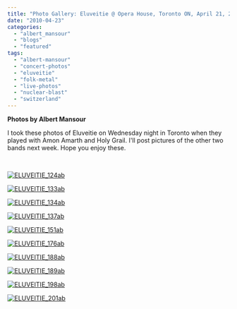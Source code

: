 ```yaml
---
title: "Photo Gallery: Eluveitie @ Opera House, Toronto ON, April 21, 2010"
date: "2010-04-23"
categories: 
  - "albert_mansour"
  - "blogs"
  - "featured"
tags: 
  - "albert-mansour"
  - "concert-photos"
  - "eluveitie"
  - "folk-metal"
  - "live-photos"
  - "nuclear-blast"
  - "switzerland"
---
```


**Photos by Albert Mansour**

I took these photos of Eluveitie on Wednesday night in Toronto when they played with Amon Amarth and Holy Grail. I'll post pictures of the other two bands next week. Hope you enjoy these.

 

[![ELUVEITIE_124ab](http://www.hellbound.ca/wp-content/uploads/2010/04/ELUVEITIE_124ab.jpg "ELUVEITIE_124ab")](http://www.hellbound.ca/wp-content/uploads/2010/04/ELUVEITIE_124ab.jpg) 

[![ELUVEITIE_133ab](http://www.hellbound.ca/wp-content/uploads/2010/04/ELUVEITIE_133ab.jpg "ELUVEITIE_133ab")](http://www.hellbound.ca/wp-content/uploads/2010/04/ELUVEITIE_133ab.jpg)

[![ELUVEITIE_134ab](http://www.hellbound.ca/wp-content/uploads/2010/04/ELUVEITIE_134ab.jpg "ELUVEITIE_134ab")](http://www.hellbound.ca/wp-content/uploads/2010/04/ELUVEITIE_134ab.jpg)

[![ELUVEITIE_137ab](http://www.hellbound.ca/wp-content/uploads/2010/04/ELUVEITIE_137ab.jpg "ELUVEITIE_137ab")](http://www.hellbound.ca/wp-content/uploads/2010/04/ELUVEITIE_137ab.jpg)

[![ELUVEITIE_151ab](http://www.hellbound.ca/wp-content/uploads/2010/04/ELUVEITIE_151ab.jpg "ELUVEITIE_151ab")](http://www.hellbound.ca/wp-content/uploads/2010/04/ELUVEITIE_151ab.jpg)

[![ELUVEITIE_176ab](http://www.hellbound.ca/wp-content/uploads/2010/04/ELUVEITIE_176ab.jpg "ELUVEITIE_176ab")](http://www.hellbound.ca/wp-content/uploads/2010/04/ELUVEITIE_176ab.jpg)

[![ELUVEITIE_188ab](http://www.hellbound.ca/wp-content/uploads/2010/04/ELUVEITIE_188ab.jpg "ELUVEITIE_188ab")](http://www.hellbound.ca/wp-content/uploads/2010/04/ELUVEITIE_188ab.jpg)

[![ELUVEITIE_189ab](http://www.hellbound.ca/wp-content/uploads/2010/04/ELUVEITIE_189ab.jpg "ELUVEITIE_189ab")](http://www.hellbound.ca/wp-content/uploads/2010/04/ELUVEITIE_189ab.jpg)

[![ELUVEITIE_198ab](http://www.hellbound.ca/wp-content/uploads/2010/04/ELUVEITIE_198ab.jpg "ELUVEITIE_198ab")](http://www.hellbound.ca/wp-content/uploads/2010/04/ELUVEITIE_198ab.jpg)

[![ELUVEITIE_201ab](http://www.hellbound.ca/wp-content/uploads/2010/04/ELUVEITIE_201ab.jpg "ELUVEITIE_201ab")](http://www.hellbound.ca/wp-content/uploads/2010/04/ELUVEITIE_201ab.jpg)
